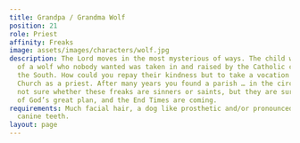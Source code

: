 ```yaml
---
title: Grandpa / Grandma Wolf
position: 21
role: Priest
affinity: Freaks
image: assets/images/characters/wolf.jpg
description: The Lord moves in the most mysterious of ways. The child with the face
  of a wolf who nobody wanted was taken in and raised by the Catholic church far to
  the South. How could you repay their kindness but to take a vocation and enter the
  Church as a priest. After many years you found a parish … in the circus. You are
  not sure whether these freaks are sinners or saints, but they are surely a part
  of God’s great plan, and the End Times are coming.
requirements: Much facial hair, a dog like prosthetic and/or pronounced, wolf-like
  canine teeth.
layout: page
---
```


